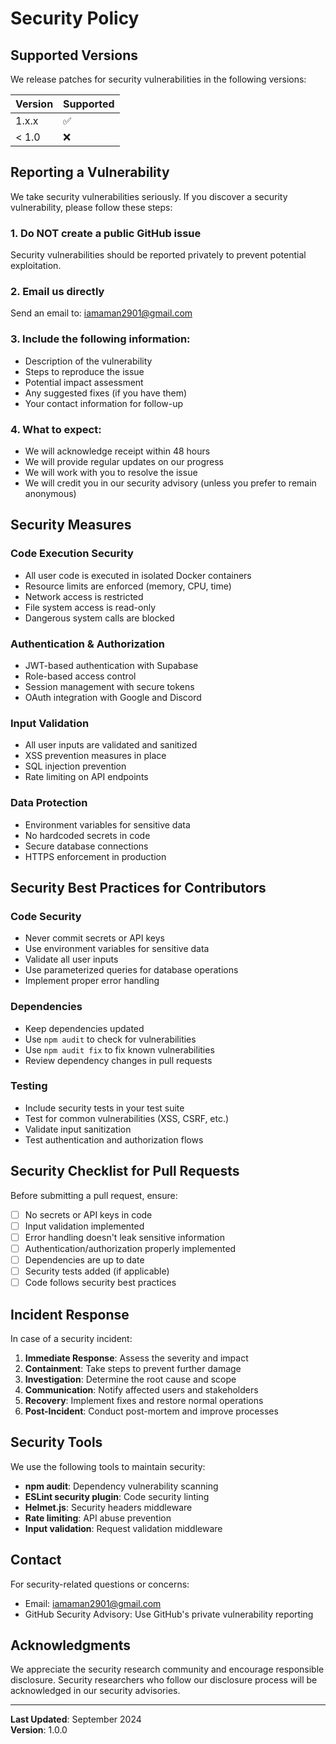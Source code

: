 # Security Policy

## Supported Versions

We release patches for security vulnerabilities in the following versions:

| Version | Supported          |
| ------- | ------------------ |
| 1.x.x   | :white_check_mark: |
| < 1.0   | :x:                |

## Reporting a Vulnerability

We take security vulnerabilities seriously. If you discover a security vulnerability, please follow these steps:

### 1. Do NOT create a public GitHub issue
Security vulnerabilities should be reported privately to prevent potential exploitation.

### 2. Email us directly
Send an email to: [iamaman2901@gmail.com](mailto:iamaman2901@gmail.com)

### 3. Include the following information:
- Description of the vulnerability
- Steps to reproduce the issue
- Potential impact assessment
- Any suggested fixes (if you have them)
- Your contact information for follow-up

### 4. What to expect:
- We will acknowledge receipt within 48 hours
- We will provide regular updates on our progress
- We will work with you to resolve the issue
- We will credit you in our security advisory (unless you prefer to remain anonymous)

## Security Measures

### Code Execution Security
- All user code is executed in isolated Docker containers
- Resource limits are enforced (memory, CPU, time)
- Network access is restricted
- File system access is read-only
- Dangerous system calls are blocked

### Authentication & Authorization
- JWT-based authentication with Supabase
- Role-based access control
- Session management with secure tokens
- OAuth integration with Google and Discord

### Input Validation
- All user inputs are validated and sanitized
- XSS prevention measures in place
- SQL injection prevention
- Rate limiting on API endpoints

### Data Protection
- Environment variables for sensitive data
- No hardcoded secrets in code
- Secure database connections
- HTTPS enforcement in production

## Security Best Practices for Contributors

### Code Security
- Never commit secrets or API keys
- Use environment variables for sensitive data
- Validate all user inputs
- Use parameterized queries for database operations
- Implement proper error handling

### Dependencies
- Keep dependencies updated
- Use `npm audit` to check for vulnerabilities
- Use `npm audit fix` to fix known vulnerabilities
- Review dependency changes in pull requests

### Testing
- Include security tests in your test suite
- Test for common vulnerabilities (XSS, CSRF, etc.)
- Validate input sanitization
- Test authentication and authorization flows

## Security Checklist for Pull Requests

Before submitting a pull request, ensure:

- [ ] No secrets or API keys in code
- [ ] Input validation implemented
- [ ] Error handling doesn't leak sensitive information
- [ ] Authentication/authorization properly implemented
- [ ] Dependencies are up to date
- [ ] Security tests added (if applicable)
- [ ] Code follows security best practices

## Incident Response

In case of a security incident:

1. **Immediate Response**: Assess the severity and impact
2. **Containment**: Take steps to prevent further damage
3. **Investigation**: Determine the root cause and scope
4. **Communication**: Notify affected users and stakeholders
5. **Recovery**: Implement fixes and restore normal operations
6. **Post-Incident**: Conduct post-mortem and improve processes

## Security Tools

We use the following tools to maintain security:

- **npm audit**: Dependency vulnerability scanning
- **ESLint security plugin**: Code security linting
- **Helmet.js**: Security headers middleware
- **Rate limiting**: API abuse prevention
- **Input validation**: Request validation middleware

## Contact

For security-related questions or concerns:
- Email: [iamaman2901@gmail.com](mailto:iamaman2901@gmail.com)
- GitHub Security Advisory: Use GitHub's private vulnerability reporting

## Acknowledgments

We appreciate the security research community and encourage responsible disclosure. Security researchers who follow our disclosure process will be acknowledged in our security advisories.

---

**Last Updated**: September 2024  
**Version**: 1.0.0






